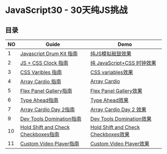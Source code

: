 # JavaScript30 - 30天纯JS挑战

## 目录

NO| Guide | Demo
---| --- | ---
1| [Javascript Drum Kit 指南](https://qinjingfei.github.io/JS30/01%20-%20JavaScript%20Drum%20Kit/)| [纯JS模拟敲鼓效果](https://qinjingfei.github.io/JS30/01%20-%20JavaScript%20Drum%20Kit/index-jing.html)
2|[JS + CSS Clock 指南](https://qinjingfei.github.io/JS30/02%20-%20JS%20and%20CSS%20Clock/)|[纯 JavaScript+CSS 时钟效果](https://qinjingfei.github.io/JS30/02%20-%20JS%20and%20CSS%20Clock/index-jing.html)
3|[CSS Varibles 指南](https://qinjingfei.github.io/JS30/03%20-%20CSS%20Variables/)|[CSS variables效果](https://qinjingfei.github.io/JS30/03%20-%20CSS%20Variables/index-jing.html)
4|[Array Cardio 指南](https://qinjingfei.github.io/JS30/04%20-%20Array%20Cardio%20Day%201/)|[Array Cardio](04%20-%20Array%20Cardio%20Day%201/index-jing.html)
5|[Flex Panel Gallery指南](https://qinjingfei.github.io/JS30/05%20-%20Flex%20Panel%20Gallery)|[Flex Panel Gallery效果](https://qinjingfei.github.io/JS30/05%20-%20Flex%20Panel%20Gallery/index-jing.html)
6|[Type Ahead指南](https://qinjingfei.github.io/JS30/06%20-%20Type%20Ahead) |[Type Ahead效果](https://qinjingfei.github.io/JS30/06%20-%20Type%20Ahead/index-jing.html) 
7 | [Array Cardio Day 2指南](https://qinjingfei.github.io/JS30/07%20-%20Array%20Cardio%20Day%202)  | [Array Cardio Day 2 效果](https://qinjingfei.github.io/JS30/07%20-%20Array%20Cardio%20Day%202/index-jing.html)
9 | [Dev Tools Domination指南](https://qinjingfei.github.io/JS30/09%20-%20Dev%20Tools%20Domination)  | [Dev Tools Domination效果](https://qinjingfei.github.io/JS30/09%20-%20Dev%20Tools%20Domination/index-jing.html)
10 | [Hold Shift and Check Checkboxes指南](./notes/10.md) | [Hold Shift and Check Checkboxes效果](https://qinjingfei.github.io/JS30/10%20-%20Hold%20Shift%20and%20Check%20Checkboxes/index-jing.html) 
11 | [Custom Video Player指南](./notes/11.md) | [Custom Video Player效果](https://qinjingfei.github.io/JS30/11%20-%20Custom%20Video%20Player/index.html) 

